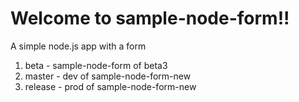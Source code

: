 # Welcome to sample-node-form!!
A simple node.js app with a form

1. beta - sample-node-form of beta3 
2. master - dev of sample-node-form-new 
3. release - prod of sample-node-form-new 
